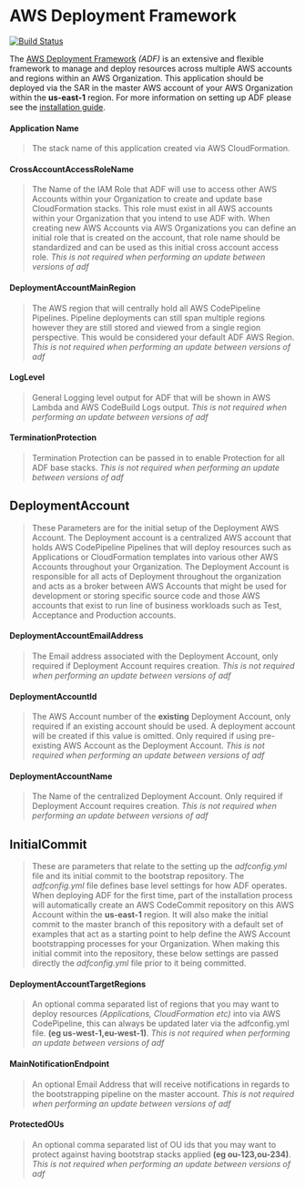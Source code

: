 # AWS Deployment Framework

[![Build Status](https://travis-ci.org/awslabs/aws-deployment-framework.svg?branch=master)](https://travis-ci.org/awslabs/aws-deployment-framework)

The [AWS Deployment Framework](https://github.com/awslabs/aws-deployment-framework) *(ADF)* is an extensive and flexible framework to manage and deploy resources across multiple AWS accounts and regions within an AWS Organization. This application should be deployed via the SAR in the master AWS account of your AWS Organization within the **us-east-1** region. For more information on setting up ADF please see the [installation guide](https://github.com/awslabs/aws-deployment-framework/tree/master/docs/installation-guide.md).


#### Application Name
> The stack name of this application created via AWS CloudFormation.

#### CrossAccountAccessRoleName
> The Name of the IAM Role that ADF will use to access other AWS Accounts within your Organization to create and update base CloudFormation stacks. This role must exist in all AWS accounts within your Organization that you intend to use ADF with. When creating new AWS Accounts via AWS Organizations you can define an initial role that is created on the account, that role name should be standardized and can be used as this initial cross account access role. *This is not required when performing an update between versions of adf*

#### DeploymentAccountMainRegion
> The AWS region that will centrally hold all AWS CodePipeline Pipelines. Pipeline deployments can still span multiple regions however they are still stored and viewed from a single region perspective. This would be considered your default ADF AWS Region. *This is not required when performing an update between versions of adf*

#### LogLevel
> General Logging level output for ADF that will be shown in AWS Lambda and AWS CodeBuild Logs output. *This is not required when performing an update between versions of adf*

#### TerminationProtection
> Termination Protection can be passed in to enable Protection for all ADF base stacks. *This is not required when performing an update between versions of adf*

## DeploymentAccount
> These Parameters are for the initial setup of the Deployment AWS Account. The Deployment account is a centralized AWS account that holds AWS CodePipeline Pipelines that will deploy resources such as Applications or CloudFormation templates into various other AWS Accounts throughout your Organization. The Deployment Account is responsible for all acts of Deployment throughout the organization and acts as a broker between AWS Accounts that might be used for development or storing specific source code and those AWS accounts that exist to run line of business workloads such as Test, Acceptance and Production accounts.

#### DeploymentAccountEmailAddress
> The Email address associated with the Deployment Account, only required if Deployment Account requires creation. *This is not required when performing an update between versions of adf*

#### DeploymentAccountId
> The AWS Account number of the **existing** Deployment Account, only required if an existing account should be used. A deployment account will be created if this value is omitted. Only required if using pre-existing AWS Account as the Deployment Account. *This is not required when performing an update between versions of adf*

#### DeploymentAccountName
> The Name of the centralized Deployment Account. Only required if Deployment Account requires creation. *This is not required when performing an update between versions of adf*

## InitialCommit
> These are parameters that relate to the setting up the *adfconfig.yml* file and its initial commit to the bootstrap repository. The *adfconfig.yml* file defines base level settings for how ADF operates. When deploying ADF for the first time, part of the installation process will automatically create an AWS CodeCommit repository on this AWS Account within the **us-east-1** region. It will also make the initial commit to the master branch of this repository with a default set of examples that act as a starting point to help define the AWS Account bootstrapping processes for your Organization. When making this initial commit into the repository, these below settings are passed directly the *adfconfig.yml* file prior to it being committed.

#### DeploymentAccountTargetRegions
> An optional comma separated list of regions that you may want to deploy resources *(Applications, CloudFormation etc)* into via AWS CodePipeline, this can always be updated later via the adfconfig.yml file. **(eg us-west-1,eu-west-1)**. *This is not required when performing an update between versions of adf*

#### MainNotificationEndpoint
> An optional Email Address that will receive notifications in regards to the bootstrapping pipeline on the master account. *This is not required when performing an update between versions of adf*

#### ProtectedOUs
> An optional comma separated list of OU ids that you may want to protect against having bootstrap stacks applied **(eg ou-123,ou-234)**. *This is not required when performing an update between versions of adf*
